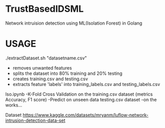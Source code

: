 # TrustBasedIDSML
Network intruision detection using ML(Isolation Forest) in Golang
# USAGE

./extractDataset.sh "datasetname.csv" 
- removes unwanted features
- splits the dataset into 80% training and 20% testing
- creates training.csv and testing.csv
- extracts feature 'labels' into training_labels.csv and testing_labels.csv

Iso.ipynb
-K-Fold Cross Validation on the training.csv dataset (metrics Accuracy, F1 score)
-Predict on unseen data testing.csv dataset
-on the works...


Dataset https://www.kaggle.com/datasets/mryanm/luflow-network-intrusion-detection-data-set
